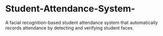 # Student-Attendance-System-
A facial recognition-based student attendance system that automatically records attendance by detecting and verifying student faces.
